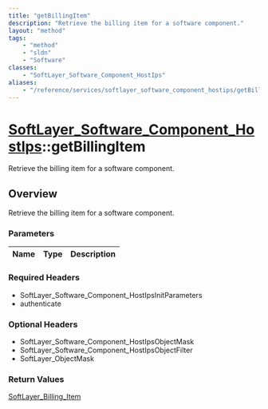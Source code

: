 ```yaml
---
title: "getBillingItem"
description: "Retrieve the billing item for a software component."
layout: "method"
tags:
    - "method"
    - "sldn"
    - "Software"
classes:
    - "SoftLayer_Software_Component_HostIps"
aliases:
    - "/reference/services/softlayer_software_component_hostips/getBillingItem"
---
```

# [SoftLayer_Software_Component_HostIps](/reference/services/SoftLayer_Software_Component_HostIps)::getBillingItem

Retrieve the billing item for a software component.


## Overview 
Retrieve the billing item for a software component.

### Parameters 
|Name | Type | Description |
| --- | --- | --- |


### Required Headers
* SoftLayer_Software_Component_HostIpsInitParameters
* authenticate

### Optional Headers
* SoftLayer_Software_Component_HostIpsObjectMask
* SoftLayer_Software_Component_HostIpsObjectFilter
* SoftLayer_ObjectMask

### Return Values
<a href='/reference/datatypes/SoftLayer_Billing_Item'>SoftLayer_Billing_Item </a>


